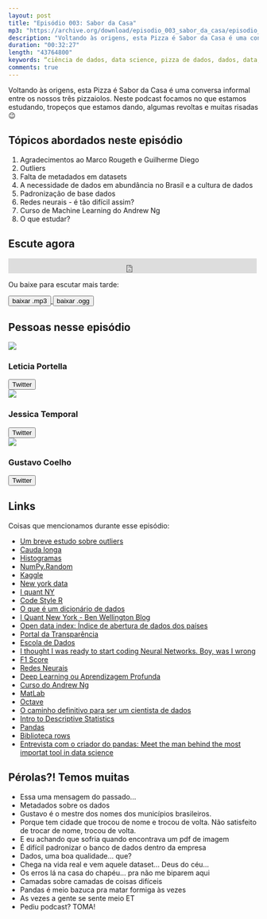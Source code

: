 ```yaml
---
layout: post
title: "Episódio 003: Sabor da Casa"
mp3: "https://archive.org/download/episodio_003_sabor_da_casa/episodio_003_sabor_da_casa.mp3"
description: "Voltando às origens, esta Pizza é Sabor da Casa é uma conversa informal entre os nossos três pizzaiolos."
duration: "00:32:27"
length: "43764800"
keywords: “ciência de dados, data science, pizza de dados, dados, data, data science pizza, python, ds, machine learning, outliers, banco de dados, dataset, database"
comments: true
---
```


Voltando às origens, esta Pizza é Sabor da Casa é uma conversa informal entre os nossos três pizzaiolos. Neste podcast focamos no que estamos estudando, tropeços que estamos dando, algumas revoltas e muitas risadas 😉

## Tópicos abordados neste episódio

1. Agradecimentos ao Marco Rougeth e Guilherme Diego
1. Outliers
1. Falta de metadados em datasets
1. A necessidade de dados em abundância no Brasil e a cultura de dados
1. Padronização de base dados
1. Redes neurais - é tão difícil assim?
1. Curso de Machine Learning do Andrew Ng
1. O que estudar?

## Escute agora

<div class="player-div">
<iframe src="https://archive.org/embed/episodio_003_sabor_da_casa" width="500" height="30" frameborder="0" webkitallowfullscreen="true" mozallowfullscreen="true" allowfullscreen></iframe>
</div>

Ou baixe para escutar mais tarde:
<div class="download">
  <a href="https://archive.org/download/episodio_003_sabor_da_casa/episodio_003_sabor_da_casa.mp3">
    <button class="btn btn-mp3">baixar .mp3</button>
  </a>
  <a href="https://archive.org/download/episodio_003_sabor_da_casa/episodio_003_sabor_da_casa.ogg">
    <button class="btn btn-ogg">baixar .ogg</button>
  </a>
</div>

## Pessoas nesse episódio

<div class="row">
  <div class="pizzaiolo-img">
    <img class="img-circle" src="https://pbs.twimg.com/profile_images/949336700895014912/1UVzY3Ms_400x400.jpg">
  </div>
  <div>
    <h3>Leticia Portella</h3>
    <a href="https://twitter.com/leleportella">
      <button class="btn btn-twitter">Twitter</button>
    </a>
  </div>
</div>
<div class="row">
  <div class="pizzaiolo-img">
    <img class="img-circle" src="https://pbs.twimg.com/profile_images/950517230038548480/3LLLh6G5_400x400.jpg">
  </div>
  <div>
    <h3>Jessica Temporal</h3>
    <a href="https://twitter.com/jesstemporal">
      <button class="btn btn-twitter">Twitter</button>
    </a>
  </div>
</div>
<div class="row">
  <div class="pizzaiolo-img">
    <img class="img-circle" src="https://pbs.twimg.com/profile_images/927578792419356672/Xs18O64r_400x400.jpg">
  </div>
  <div>
    <h3>Gustavo Coelho</h3>
    <a href="https://twitter.com/gusrabbit">
      <button class="btn btn-twitter">Twitter</button>
    </a>
  </div>
</div>

## Links

Coisas que mencionamos durante esse episódio:

- [Um breve estudo sobre outliers](http://leportella.com/pt-br/2018/01/08/um-breve-estudo-sobre-outliers.html)
- [Cauda longa](https://pt.wikipedia.org/wiki/Cauda_longa)
- [Histogramas](https://pt.wikipedia.org/wiki/Histograma)
- [NumPy.Random](https://docs.scipy.org/doc/numpy/reference/routines.random.html)
- [Kaggle](https://www.kaggle.com/)
- [New york data](https://opendata.cityofnewyork.us)
- [I quant NY](http://iquantny.tumblr.com/about)
- [Code Style R](https://google.github.io/styleguide/Rguide.xml)
- [O que é um dicionário de dados](https://aquare.la/o-que-e-um-dicionario-de-dados-de-data-analytics/)
- [I Quant New York - Ben Wellington Blog](http://iquantny.tumblr.com/)
- [Open data index: Índice de abertura de dados dos países](https://index.okfn.org/place/)
- [Portal da Transparência](http://www.transparencia.mpf.mp.br/)
- [Escola de Dados](https://escoladedados.org/)
- [I thought I was ready to start coding Neural Networks. Boy, was I wrong](https://www.linkedin.com/pulse/i-thought-ready-start-coding-neural-networks-boy-wrong-tim-g%C3%BClke/?trackingId=U8FeIMV3JkhPqefE8iU2gQ%3D%3D&lipi=urn%3Ali%3Apage%3Ad_flagship3_feed%3BUD4Qv5VUShmFJpTbtzvOfA%3D%3D&licu=urn%3Ali%3Acontrol%3Ad_flagship3_feed-object)
- [F1 Score](https://en.wikipedia.org/wiki/F1_score)
- [Redes Neurais](https://pt.wikipedia.org/wiki/Rede_neural_artificial)
- [Deep Learning ou Aprendizagem Profunda](https://pt.wikipedia.org/wiki/Aprendizagem_profunda)
- [Curso do Andrew Ng](https://www.coursera.org/learn/machine-learning/)
- [MatLab](https://www.mathworks.com/products/matlab.html)
- [Octave](https://www.gnu.org/software/octave/)
- [O caminho definitivo para ser um cientista de dados](https://www.analyticsvidhya.com/blog/2017/01/the-most-comprehensive-data-science-learning-plan-for-2017/)
- [Intro to Descriptive Statistics](https://br.udacity.com/course/intro-to-descriptive-statistics--ud827)
- [Pandas](https://pandas.pydata.org/)
- [Biblioteca rows](https://github.com/turicas/rows)
- [Entrevista com o criador do pandas: Meet the man behind the most importat tool in data science](https://flipboard.com/@flipboard/-meet-the-man-behind-the-most-important-/f-a2b9cb495e%2Fqz.com)

## Pérolas?! Temos muitas

- Essa uma mensagem do passado...
- Metadados sobre os dados
- Gustavo é o mestre dos nomes dos municípios brasileiros.
- Porque tem cidade que trocou de nome e trocou de volta. Não satisfeito de trocar de nome, trocou de volta.
- E eu achando que sofria quando encontrava um pdf de imagem
- É difícil padronizar o banco de dados dentro da empresa
- Dados, uma boa qualidade… que?
- Chega na vida real e vem aquele dataset… Deus do céu…
- Os erros lá na casa do chapéu… pra não me biparem aqui
- Camadas sobre camadas de coisas difíceis
- Pandas é meio bazuca pra matar formiga às vezes
- As vezes a gente se sente meio ET
- Pediu podcast? TOMA!
